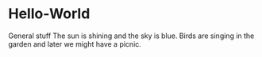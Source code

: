 # Hello-World
General stuff
The sun is shining and the sky is blue.  Birds are singing in the garden and later we might have a picnic.

